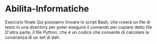 # Abilita-Informatiche
Esercizio finale
Qui possiamo trovare lo script Bash, che creerà un file di testo in una directory per poter eseguire il comando per copiare detto file
D'altra parte, il file Python, che è un codice che consente di calcolare la covarianza di un set di dati.
